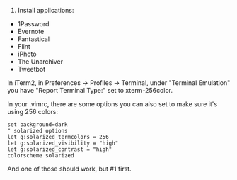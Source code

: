1. Install applications:
  - 1Password
  - Evernote
  - Fantastical
  - Flint
  - iPhoto
  - The Unarchiver
  - Tweetbot


In iTerm2, in Preferences -> Profiles -> Terminal, under "Terminal Emulation" you have "Report Terminal Type:" set to xterm-256color.

In your .vimrc, there are some options you can also set to make sure it's using 256 colors:

```
set background=dark
" solarized options
let g:solarized_termcolors = 256
let g:solarized_visibility = "high"
let g:solarized_contrast = "high"
colorscheme solarized
```

And one of those should work, but #1 first.
